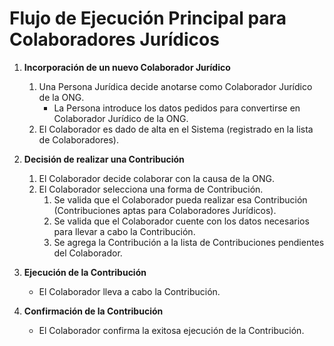 # Flujo de Ejecución Principal para Colaboradores Jurídicos

1. **Incorporación de un nuevo Colaborador Jurídico**
   1. Una Persona Jurídica decide anotarse como Colaborador Jurídico de la ONG.
      - La Persona introduce los datos pedidos para convertirse en Colaborador Jurídico de la ONG.
   2. El Colaborador es dado de alta en el Sistema (registrado en la lista de Colaboradores).

2. **Decisión de realizar una Contribución**
   1. El Colaborador decide colaborar con la causa de la ONG.
   2. El Colaborador selecciona una forma de Contribución.
      1. Se valida que el Colaborador pueda realizar esa Contribución (Contribuciones aptas para Colaboradores Jurídicos).
      2. Se valida que el Colaborador cuente con los datos necesarios para llevar a cabo la Contribución.
      3. Se agrega la Contribución a la lista de Contribuciones pendientes del Colaborador.

3. **Ejecución de la Contribución**
   - El Colaborador lleva a cabo la Contribución.

4. **Confirmación de la Contribución**
   - El Colaborador confirma la exitosa ejecución de la Contribución.
